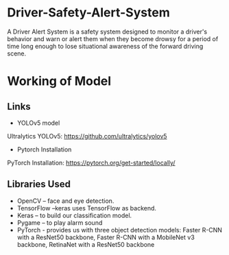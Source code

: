 # Driver-Safety-Alert-System
A Driver Alert System is a safety system designed to monitor a driver's behavior and warn or alert them when they become drowsy for a period of time  long enough to lose situational awareness of the forward driving scene. 

# Working of Model
## Links

- YOLOv5 model

Ultralytics YOLOv5: https://github.com/ultralytics/yolov5

- Pytorch Installation

PyTorch Installation: https://pytorch.org/get-started/locally/

## Libraries Used
- OpenCV – face and eye detection.
- TensorFlow –keras uses TensorFlow as backend.
- Keras – to build our classification model.
- Pygame – to play alarm sound
- PyTorch - provides us with three object detection models: Faster R-CNN with a ResNet50 backbone, Faster R-CNN with a MobileNet v3 backbone, RetinaNet with a ResNet50 backbone 

